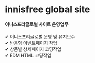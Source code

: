 # innisfree global site
#### 이니스프리글로벌 사이트 운영업무<br>
✔ 이니스프리글로벌 운영 및 유지보수<br>
✔ 반응형 이벤트페이지 작업 <br>
✔ 상품별 상세페이지 코딩작업<br>
✔ EDM HTML 코딩작업 


<!-- ![inni_capture](https://user-images.githubusercontent.com/90238684/176335794-3cbd482d-54f7-4567-a914-4fce9a9432ea.jpg) -->
<!-- 
![inni_site](https://user-images.githubusercontent.com/90238684/176333524-6a0d430d-c211-43a2-8711-0cd389b9be9c.jpg)
![inni_event](https://user-images.githubusercontent.com/90238684/176334826-e85e6ba3-a48b-4cee-b484-c5ccda6e5a58.jpg)
![inni_pop](https://user-images.githubusercontent.com/90238684/176334828-66b80854-3634-421e-94bd-4b3b98bcc4eb.jpg)
 -->
